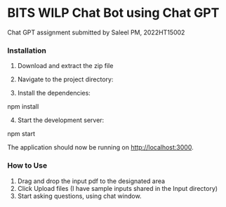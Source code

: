 # BITS WILP Chat Bot using Chat GPT

Chat GPT assignment submitted by Saleel PM, 2022HT15002


### Installation

1. Download and extract the zip file

2. Navigate to the project directory:

3. Install the dependencies:

npm install

4. Start the development server:

npm start

The application should now be running on [http://localhost:3000](http://localhost:3000).

### How to Use

1. Drag and drop the input pdf to the designated area
2. Click Upload files (I have sample inputs shared in the Input directory)
3. Start asking questions, using chat window.
